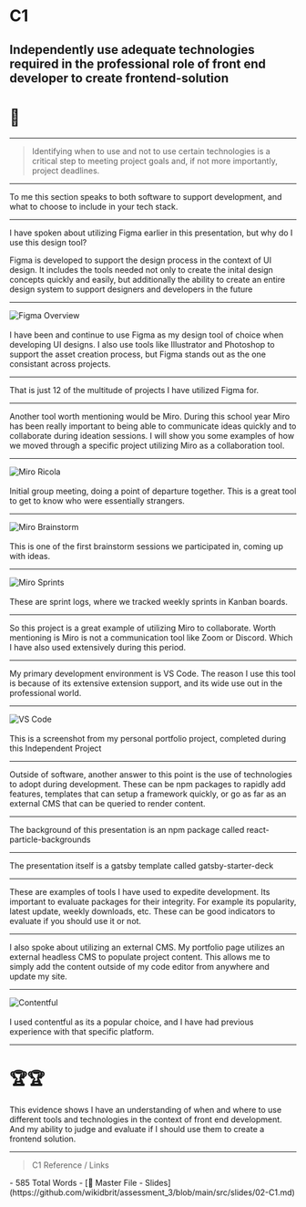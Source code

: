 # C1 

## Independently use adequate technologies required in the professional role of front end developer to create frontend-solution

# 🤔
---

> Identifying when to use and not to use certain technologies is a critical step to meeting project goals and, if not more importantly, project deadlines.

---

To me this section speaks to both software to support development, and what to choose to include in your tech stack. 

---

I have spoken about utilizing Figma earlier in this presentation, but why do I use this design tool?

Figma is developed to support the design process in the context of UI design. It includes the tools needed not only to create the inital design concepts quickly and easily, but additionally the ability to create an entire design system to support designers and developers in the future 

---

![Figma Overview](./figma3.png) <br></br>
I have been and continue to use Figma as my design tool of choice when developing UI designs. I also use tools like Illustrator and Photoshop to support the asset creation process, but Figma stands out as the one consistant across projects.

---

That is just 12 of the multitude of projects I have utilized Figma for.

---

Another tool worth mentioning would be Miro. During this school year Miro has been really important to being able to communicate ideas quickly and to collaborate during ideation sessions. I will show you some examples of how we moved through a specific project utilizing Miro as a collaboration tool.

---

![Miro Ricola](./miro1.png) <br></br>
Initial group meeting, doing a point of departure together. This is a great tool to get to know who were essentially strangers. 

---

![Miro Brainstorm](./miro2.png)<br></br>
This is one of the first brainstorm sessions we participated in, coming up with ideas.

---

![Miro Sprints](./miro3.png)<br></br>
These are sprint logs, where we tracked weekly sprints in Kanban boards.

---

So this project is a great example of utilizing Miro to collaborate. Worth mentioning is Miro is not a communication tool like Zoom or Discord. Which I have also used extensively during this period. 

---

My primary development environment is VS Code. The reason I use this tool is because of its extensive extension support, and its wide use out in the professional world. 

---

![VS Code](./vscode.png)<br></br>
This is a screenshot from my personal portfolio project, completed during this Independent Project

---

Outside of software, another answer to this point is the use of technologies to adopt during development. These can be npm packages to rapidly add features, templates that can setup a framework quickly, or go as far as an external CMS that can be queried to render content.

---

The background of this presentation is an npm package called react-particle-backgrounds

---

The presentation itself is a gatsby template called gatsby-starter-deck

---

These are examples of tools I have used to expedite development. Its important to evaluate packages for their integrity. For example its popularity, latest update, weekly downloads, etc. These can be good indicators to evaluate if you should use it or not. 

---

I also spoke about utilizing an external CMS. My portfolio page utilizes an external headless CMS to populate project content. This allows me to simply add the content outside of my code editor from anywhere and update my site.

---

![Contentful](./contentful.png)<br></br>
I used contentful as its a popular choice, and I have had previous experience with that specific platform.

---

# 🏆🏆

This evidence shows I have an understanding of when and where to use different tools and technologies in the context of front end development. And my ability to judge and evaluate if I should use them to create a frontend solution.

---

> C1
> Reference / Links
<span class='ulItem'>
- 585 Total Words
- [🔗 Master File - Slides](https://github.com/wikidbrit/assessment_3/blob/main/src/slides/02-C1.md)</span>



